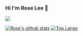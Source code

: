 ### Hi I'm Rose Lee 👋

<!--
**Rose4tune/rose4tune** is a ✨ _special_ ✨ repository because its `README.md` (this file) appears on your GitHub profile.

Here are some ideas to get you started:

- 🔭 I’m currently working on ...
- 🌱 I’m currently learning ...
- 👯 I’m looking to collaborate on ...
- 🤔 I’m looking for help with ...
- 💬 Ask me about ...
- 📫 How to reach me: ...
- 😄 Pronouns: ...
- ⚡ Fun fact: ...
- 
90,fdf7c3,F5DF4D,F5DF4D
939597
434547
-->

<!--[![Hits](https://hits.seeyoufarm.com/api/count/incr/badge.svg?url=https://github.com/Rose4tune&count_bg=%23FDF7C3&title_bg=%23F8E00E&icon=apachecloudstack.svg&icon_color=%23434547&title=hits&edge_flat=false)](https://hits.seeyoufarm.com)-->
<a href="https://github.com/Rose4tune"><img src="https://hits.seeyoufarm.com/api/count/incr/badge.svg?url=https://github.com/Rose4tune&count_bg=%23F5DF4D&title_bg=%23F5DF4D&icon=apachecloudstack.svg&icon_color=%23434547&title=hits&edge_flat=false"/></a>

[![Rose's github stats](https://github-readme-stats.vercel.app/api?username=Rose&count_private=true&custom_title=Rose's_Stats&bg_color=90,fdf7c3,F5DF4D,F5DF4D&title_color=939597&text_color=ffffff&show_icons=true&icon_color=ffffff&hide_border=true)](https://github.com/anuraghazra/github-readme-stats)
[![Top Langs](https://github-readme-stats.vercel.app/api/top-langs/?username=Rose&layout=compact&bg_color=90,fdf7c3,F5DF4D&title_color=939597&text_color=#939597&hide_border=true)](https://github.com/anuraghazra/github-readme-stats)

